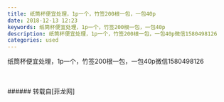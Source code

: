 ```yaml
---
title: 纸筒杯便宜处理，1p一个，竹签200根一包，一包40p
date: 2018-12-13 12:23
keywords: 纸筒杯便宜处理，1p一个，竹签200根一包，一包40p
description: 纸筒杯便宜处理，1p一个，竹签200根一包，一包40p微信1580498126
categories: used
---
```

<td class="t_f" id="postmessage_2462152">

纸筒杯便宜处理，1p一个，竹签200根一包，一包40p微信1580498126<br/>
<img alt="" border="0" class="zoom" data-cf-modified-51341ab044b13c4da18765b5-="" file="http://www.flw.ph/data/appbyme/upload/image/201812/13/QNckBnRFJHta.jpg" id="aimg_my6K8" lazyloadthumb="1" onclick="" onmouseover="" src="http://www.flw.ph/data/appbyme/upload/image/201812/13/QNckBnRFJHta.jpg"/><br/>
<br/>
<img alt="" border="0" class="zoom" data-cf-modified-51341ab044b13c4da18765b5-="" file="http://www.flw.ph/data/appbyme/upload/image/201812/13/Mq85yyGOEIH4.jpg" id="aimg_boytr" lazyloadthumb="1" onclick="" onmouseover="" src="http://www.flw.ph/data/appbyme/upload/image/201812/13/Mq85yyGOEIH4.jpg"/><br/>
<br/>
</td>
###### 转载自[菲龙网]